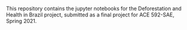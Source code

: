 This repository contains the jupyter notebooks for the Deforestation and Health in Brazil project, submitted as a final project for ACE 592-SAE, Spring 2021.

